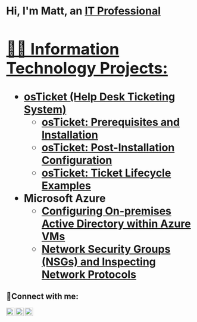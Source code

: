 <h1>Hi, I'm Matt, an <a href="https://linkedin.com/in/Josh">IT Professional

<h2>👨‍💻 Information Technology Projects:</h2>

- <b>osTicket (Help Desk Ticketing System)</b>
  - [osTicket: Prerequisites and Installation](https://github.com/MatthewOwen0519/osticket-prereqs)
  - [osTicket: Post-Installation Configuration](https://github.com/MatthewOwen0519/post-install-config)
  - [osTicket: Ticket Lifecycle Examples](https://github.com/MatthewOwen0519/ticket-lifecycle)
- <b>Microsoft Azure</b>
  - [Configuring On-premises Active Directory within Azure VMs](https://github.com/MatthewOwen0519/configure-ad)
  - [Network Security Groups (NSGs) and Inspecting Network Protocols](https://github.com/MatthewOwen0519/azure-network-protocols)

<h2>🤳Connect with me:</h2>

[<img align="left" alt="Josh | Twitter" width="22px" src="https://cdn.jsdelivr.net/npm/simple-icons@v3/icons/twitter.svg" />][twitter]
[<img align="left" alt="Josh | LinkedIn" width="22px" src="https://cdn.jsdelivr.net/npm/simple-icons@v3/icons/linkedin.svg" />][linkedin]
[<img align="left" alt="Josh | Instagram" width="22px" src="https://cdn.jsdelivr.net/npm/simple-icons@v3/icons/instagram.svg" />][instagram]

[twitter]: https://twitter.com/Josh
[instagram]: https://www.instagram.com/Josh
[linkedin]: https://linkedin.com/in/Josh
